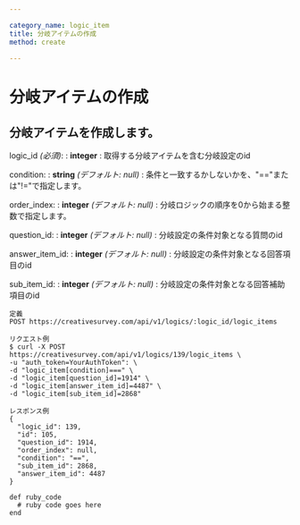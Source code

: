 ```yaml
---

category_name: logic_item
title: 分岐アイテムの作成
method: create

---
```


# 分岐アイテムの作成

## 分岐アイテムを作成します。

logic_id _(必須)_:
: __integer__
: 取得する分岐アイテムを含む分岐設定のid

condition:
: __string__ _(デフォルト: null)_
: 条件と一致するかしないかを、"=="または"!="で指定します。

order_index:
: __integer__ _(デフォルト: null)_
: 分岐ロジックの順序を0から始まる整数で指定します。

question_id:
: __integer__ _(デフォルト: null)_
: 分岐設定の条件対象となる質問のid

answer_item_id:
: __integer__ _(デフォルト: null)_
: 分岐設定の条件対象となる回答項目のid

sub_item_id:
: __integer__ _(デフォルト: null)_
: 分岐設定の条件対象となる回答補助項目のid

~~~
定義
POST https://creativesurvey.com/api/v1/logics/:logic_id/logic_items

リクエスト例
$ curl -X POST https://creativesurvey.com/api/v1/logics/139/logic_items \
-u "auth_token=YourAuthToken": \
-d "logic_item[condition]===" \
-d "logic_item[question_id]=1914" \
-d "logic_item[answer_item_id]=4487" \
-d "logic_item[sub_item_id]=2868"

レスポンス例
{
  "logic_id": 139,
  "id": 105,
  "question_id": 1914,
  "order_index": null,
  "condition": "==",
  "sub_item_id": 2868,
  "answer_item_id": 4487
}

~~~

~~~
def ruby_code
  # ruby code goes here
end
~~~

